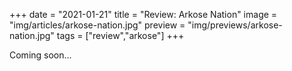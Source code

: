 +++
date = "2021-01-21"
title = "Review: Arkose Nation"
image = "img/articles/arkose-nation.jpg"
preview = "img/previews/arkose-nation.jpg"
tags = ["review","arkose"]
+++

Coming soon...
<!--more-->
